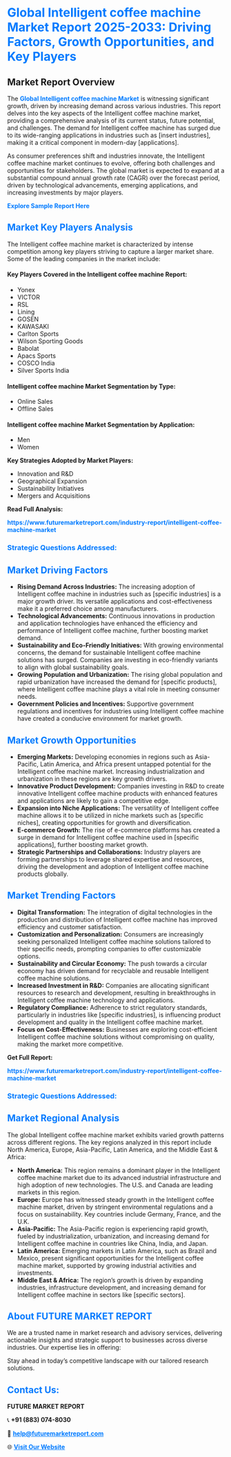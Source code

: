 <h1 style="color: #007BFF;">Global Intelligent coffee machine Market Report 2025-2033: Driving Factors, Growth Opportunities, and Key Players</h1>

<section id="overview">
<h2>Market Report Overview</h2>
<p>The <a href="https://www.futuremarketreport.com/industry-report/intelligent-coffee-machine-market" style="color: #007BFF; text-decoration: none;"><strong>Global Intelligent coffee machine Market</strong></a> is witnessing significant growth, driven by increasing demand across various industries. This report delves into the key aspects of the Intelligent coffee machine market, providing a comprehensive analysis of its current status, future potential, and challenges. The demand for Intelligent coffee machine has surged due to its wide-ranging applications in industries such as [insert industries], making it a critical component in modern-day [applications].</p>
<p>As consumer preferences shift and industries innovate, the Intelligent coffee machine market continues to evolve, offering both challenges and opportunities for stakeholders. The global market is expected to expand at a substantial compound annual growth rate (CAGR) over the forecast period, driven by technological advancements, emerging applications, and increasing investments by major players.</p>
</section>

<section id="overview">
<p><a href="https://www.futuremarketreport.com/request-sample/reportId=35733" style="color: #007BFF; text-decoration: none;"><strong>Explore Sample Report Here</strong></a></p>
</section>

<section id="key-players">
<h2 style="color: #007BFF;">Market Key Players Analysis</h2>
<p>The Intelligent coffee machine market is characterized by intense competition among key players striving to capture a larger market share. Some of the leading companies in the market include:</p>
<h4>Key Players Covered in the Intelligent coffee machine Report:</h4>
<ul><li>Yonex</li><li>VICTOR</li><li>RSL</li><li>Lining</li><li>GOSEN</li><li>KAWASAKI</li><li>Carlton Sports</li><li>Wilson Sporting Goods</li><li>Babolat</li><li>Apacs Sports</li><li>COSCO India</li><li>Silver Sports India</li></ul>
<h4>Intelligent coffee machine Market Segmentation by Type:</h4>
<ul><li>Online Sales</li><li>Offline Sales</li></ul>

<h4>Intelligent coffee machine Market Segmentation by Application:</h4>
<ul><li>Men</li><li>Women</li></ul>
<p><strong>Key Strategies Adopted by Market Players:</strong></p>
<ul>
<li>Innovation and R&D</li>
<li>Geographical Expansion</li>
<li>Sustainability Initiatives</li>
<li>Mergers and Acquisitions</li>
</ul>
</section>

<section>
<p><strong>Read Full Analysis: </strong></p><a href="https://www.futuremarketreport.com/industry-report/intelligent-coffee-machine-market" style="color: #007BFF; text-decoration: none;"><strong>https://www.futuremarketreport.com/industry-report/intelligent-coffee-machine-market</strong></a>
<h3 style="color: #007BFF;">Strategic Questions Addressed:</h3>
</section>

<section id="driving-factors">
<h2 style="color: #007BFF;">Market Driving Factors</h2>
<ul>
<li><strong>Rising Demand Across Industries:</strong> The increasing adoption of Intelligent coffee machine in industries such as [specific industries] is a major growth driver. Its versatile applications and cost-effectiveness make it a preferred choice among manufacturers.</li>
<li><strong>Technological Advancements:</strong> Continuous innovations in production and application technologies have enhanced the efficiency and performance of Intelligent coffee machine, further boosting market demand.</li>
<li><strong>Sustainability and Eco-Friendly Initiatives:</strong> With growing environmental concerns, the demand for sustainable Intelligent coffee machine solutions has surged. Companies are investing in eco-friendly variants to align with global sustainability goals.</li>
<li><strong>Growing Population and Urbanization:</strong> The rising global population and rapid urbanization have increased the demand for [specific products], where Intelligent coffee machine plays a vital role in meeting consumer needs.</li>
<li><strong>Government Policies and Incentives:</strong> Supportive government regulations and incentives for industries using Intelligent coffee machine have created a conducive environment for market growth.</li>
</ul>
</section>

<section id="growth-opportunities">
<h2 style="color: #007BFF;">Market Growth Opportunities</h2>
<ul>
<li><strong>Emerging Markets:</strong> Developing economies in regions such as Asia-Pacific, Latin America, and Africa present untapped potential for the Intelligent coffee machine market. Increasing industrialization and urbanization in these regions are key growth drivers.</li>
<li><strong>Innovative Product Development:</strong> Companies investing in R&D to create innovative Intelligent coffee machine products with enhanced features and applications are likely to gain a competitive edge.</li>
<li><strong>Expansion into Niche Applications:</strong> The versatility of Intelligent coffee machine allows it to be utilized in niche markets such as [specific niches], creating opportunities for growth and diversification.</li>
<li><strong>E-commerce Growth:</strong> The rise of e-commerce platforms has created a surge in demand for Intelligent coffee machine used in [specific applications], further boosting market growth.</li>
<li><strong>Strategic Partnerships and Collaborations:</strong> Industry players are forming partnerships to leverage shared expertise and resources, driving the development and adoption of Intelligent coffee machine products globally.</li>
</ul>
</section>

<section id="trending-factors">
<h2 style="color: #007BFF;">Market Trending Factors</h2>
<ul>
<li><strong>Digital Transformation:</strong> The integration of digital technologies in the production and distribution of Intelligent coffee machine has improved efficiency and customer satisfaction.</li>
<li><strong>Customization and Personalization:</strong> Consumers are increasingly seeking personalized Intelligent coffee machine solutions tailored to their specific needs, prompting companies to offer customizable options.</li>
<li><strong>Sustainability and Circular Economy:</strong> The push towards a circular economy has driven demand for recyclable and reusable Intelligent coffee machine solutions.</li>
<li><strong>Increased Investment in R&D:</strong> Companies are allocating significant resources to research and development, resulting in breakthroughs in Intelligent coffee machine technology and applications.</li>
<li><strong>Regulatory Compliance:</strong> Adherence to strict regulatory standards, particularly in industries like [specific industries], is influencing product development and quality in the Intelligent coffee machine market.</li>
<li><strong>Focus on Cost-Effectiveness:</strong> Businesses are exploring cost-efficient Intelligent coffee machine solutions without compromising on quality, making the market more competitive.</li>
</ul>
</section>

<section>
<p><strong>Get Full Report: </strong></p><a href="https://www.futuremarketreport.com/industry-report/intelligent-coffee-machine-market" style="color: #007BFF; text-decoration: none;"><strong>https://www.futuremarketreport.com/industry-report/intelligent-coffee-machine-market</strong></a>
<h3 style="color: #007BFF;">Strategic Questions Addressed:</h3>
</section>


<section id="regional-analysis">
<h2 style="color: #007BFF;">Market Regional Analysis</h2>
<p>The global Intelligent coffee machine market exhibits varied growth patterns across different regions. The key regions analyzed in this report include North America, Europe, Asia-Pacific, Latin America, and the Middle East & Africa:</p>
<ul>
<li><strong>North America:</strong> This region remains a dominant player in the Intelligent coffee machine market due to its advanced industrial infrastructure and high adoption of new technologies. The U.S. and Canada are leading markets in this region.</li>
<li><strong>Europe:</strong> Europe has witnessed steady growth in the Intelligent coffee machine market, driven by stringent environmental regulations and a focus on sustainability. Key countries include Germany, France, and the U.K.</li>
<li><strong>Asia-Pacific:</strong> The Asia-Pacific region is experiencing rapid growth, fueled by industrialization, urbanization, and increasing demand for Intelligent coffee machine in countries like China, India, and Japan.</li>
<li><strong>Latin America:</strong> Emerging markets in Latin America, such as Brazil and Mexico, present significant opportunities for the Intelligent coffee machine market, supported by growing industrial activities and investments.</li>
<li><strong>Middle East & Africa:</strong> The region’s growth is driven by expanding industries, infrastructure development, and increasing demand for Intelligent coffee machine in sectors like [specific sectors].</li>
</ul>
</section>

<footer>
<h2 style="color: #007BFF;">About FUTURE MARKET REPORT</h2>
<p>We are a trusted name in market research and advisory services, delivering actionable insights and strategic support to businesses across diverse industries. Our expertise lies in offering:</p>

<p>Stay ahead in today’s competitive landscape with our tailored research solutions.</p>

<h2 style="color: #007BFF;">Contact Us:</h2>
<p><strong>FUTURE MARKET REPORT</strong></p>
<p>📞 <strong>+91 (883) 074-8030</strong></p>
<p>📧 <strong><a href="mailto:help@futuremarketreport.com" style="color: #007BFF;">help@futuremarketreport.com</a></strong></p>
<p>🌐 <strong><a href="https://www.futuremarketreport.com/" style="color: #007BFF;">Visit Our Website</a></strong></p>
</footer>